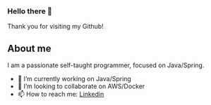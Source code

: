 ### Hello there 👋
Thank you for visiting my Github!
## About me
I am a passionate self-taught programmer, focused on Java/Spring.

- 🔭 I’m currently working on Java/Spring
- 👯 I’m looking to collaborate on AWS/Docker
- 📫 How to reach me: [Linkedin](https://www.linkedin.com/in/michal-borciuch/)
